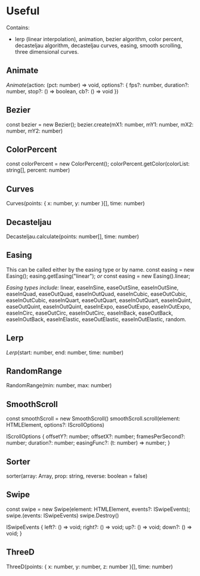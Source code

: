 # Useful

Contains:
- lerp (linear interpolation), animation, bezier algorithm, color percent, decasteljau algorithm, decasteljau curves, easing, smooth scrolling, three dimensional curves.

## Animate 
*Animate*(action: (pct: number) => void, options?: { fps?: number, duration?: number, stop?: () => boolean, cb?: () => void })

## Bezier
const bezier = new Bezier();
bezier.create(mX1: number, mY1: number, mX2: number, mY2: number)

## ColorPercent
const colorPercent = new ColorPercent();
colorPercent.getColor(colorList: string[], percent: number)

## Curves
Curves(points: { x: number, y: number }[], time: number)

## Decasteljau
Decasteljau.calculate(points: number[], time: number) 

## Easing
This can be called either by the easing type or by name.
const easing = new Easing();
    easing.getEasing("linear");
*or*
const easing = new Easing().linear;

*Easing types include:* linear, easeInSine, easeOutSine, easeInOutSine, easeInQuad, easeOutQuad, easeInOutQuad, easeInCubic, easeOutCubic, easeInOutCubic, easeInQuart, easeOutQuart, easeInOutQuart, easeInQuint, easeOutQuint, easeInOutQuint, easeInExpo, easeOutExpo, easeInOutExpo, easeInCirc, easeOutCirc, easeInOutCirc, easeInBack, easeOutBack, easeInOutBack, easeInElastic, easeOutElastic, easeInOutElastic, random.

## Lerp
*Lerp*(start: number, end: number, time: number)

## RandomRange
RandomRange(min: number, max: number)

## SmoothScroll
const smoothScroll = new SmoothScroll() 
smoothScroll.scroll(element: HTMLElement, options?: IScrollOptions)

IScrollOptions {
	offsetY?: number;
	offsetX?: number;
	framesPerSecond?: number;
	duration?: number;
	easingFunc?: (t: number) => number;
}

## Sorter
sorter(array: Array<any>, prop: string, reverse: boolean = false)

## Swipe
const swipe = new Swipe(element: HTMLElement, events?: ISwipeEvents);
swipe.(events: ISwipeEvents)
swipe.Destroy()

ISwipeEvents {
	left?: () => void;
	right?: () => void;
	up?: () => void;
	down?: () => void;
}

## ThreeD
ThreeD(points: { x: number, y: number, z: number }[], time: number)
